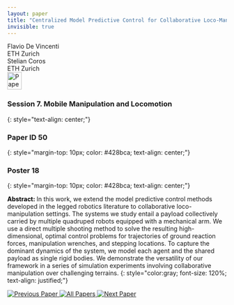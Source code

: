 ```yaml
---
layout: paper
title: "Centralized Model Predictive Control for Collaborative Loco-Manipulation"
invisible: true
---
```

<div class="paper-authors">
<div class="paper-author-box">
    <div class="paper-author-name">Flavio De Vincenti</div>
    <div class="paper-author-uni">ETH Zurich</div>
</div>
<div class="paper-author-box">
    <div class="paper-author-name">Stelian Coros</div>
    <div class="paper-author-uni">ETH Zurich</div>
</div>

</div><div class="paper-pdf">
<div> <a href="http://www.roboticsproceedings.org/rss19/p050.pdf"><img src="{{ site.baseurl }}/images/paper_link.png" alt="Paper Website" width = "33"  height = "40"/></a> </div>
</div>

### Session 7. Mobile Manipulation and Locomotion
{: style="text-align: center;"}

### Paper ID 50
{: style="margin-top: 10px; color: #428bca; text-align: center;"}

### Poster 18
{: style="margin-top: 10px; color: #428bca; text-align: center;"}

<b style="color: black;">Abstract: </b>In this work, we extend the model predictive control methods developed in the legged robotics literature to collaborative loco-manipulation settings. The systems we study entail a payload collectively carried by multiple quadruped robots equipped with a mechanical arm. We use a direct multiple shooting method to solve the resulting high-dimensional, optimal control problems for trajectories of ground reaction forces, manipulation wrenches, and stepping locations. To capture the dominant dynamics of the system, we model each agent and the shared payload as single rigid bodies. We demonstrate the versatility of our framework in a series of simulation experiments involving collaborative manipulation over challenging terrains.
{: style="color:gray; font-size: 120%; text-align: justified;"}


<div class="paper-menu">
<a href="{{ site.baseurl }}/program/papers/049/"> <img src="{{ site.baseurl }}/images/previous_paper_icon.png" alt="Previous Paper" title="Previous Paper"/> </a>
<a href="{{ site.baseurl }}/program/papers"><img src="{{ site.baseurl }}/images/overview_icon.png" alt="All Papers" title="All Papers"/> </a>
<a href="{{ site.baseurl }}/program/papers/051/"> <img src="{{ site.baseurl }}/images/next_paper_icon.png" alt="Next Paper" title="Next Paper"/> </a>

</div>
